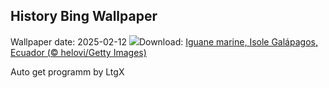 ## History Bing Wallpaper
Wallpaper date: 2025-02-12
![](https://www.bing.com/th?id=OHR.GalapagosIguana_IT-IT5515786764_UHD.jpg&w=1000)Download: [Iguane marine, Isole Galápagos, Ecuador (© helovi/Getty Images)](https://www.bing.com/th?id=OHR.GalapagosIguana_IT-IT5515786764_UHD.jpg)

Auto get programm by LtgX
